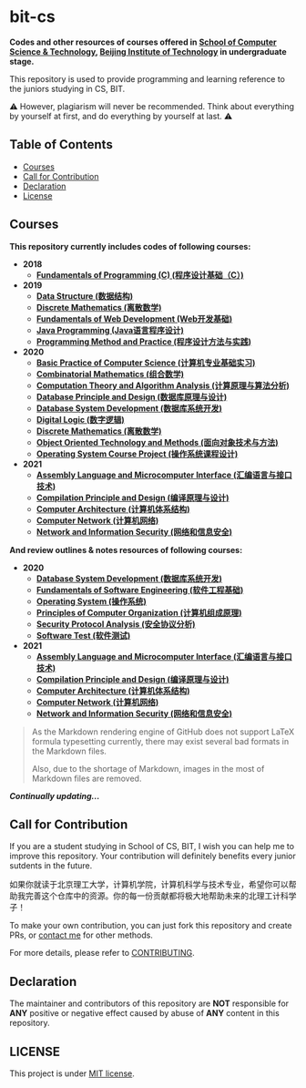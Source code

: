 # bit-cs

**Codes and other resources of courses offered in [School of Computer Science & Technology](http://cs.bit.edu.cn/), [Beijing Institute of Technology](http://www.bit.edu.cn/) in undergraduate stage.**

This repository is used to provide programming and learning reference to the juniors studying in CS, BIT.

:warning: However, plagiarism will never be recommended. Think about everything by yourself at first, and do everything by yourself at last. :warning:

## Table of Contents

- [Courses](https://github.com/Hyperzsb/BIT#courses)
- [Call for Contribution](https://github.com/Hyperzsb/BIT#call-for-contribution)
- [Declaration](https://github.com/Hyperzsb/BIT#declaration)
- [License](https://github.com/Hyperzsb/BIT#license)

## Courses

**This repository currently includes codes of following courses:**

- **2018**
  - **[Fundamentals of Programming (C) (程序设计基础（C）)](https://github.com/Hyperzsb/BIT/tree/master/2018/fundamentals-of-programming-(C))**
- **2019**
  - **[Data Structure (数据结构)](https://github.com/Hyperzsb/BIT/tree/master/2019/data-structure)**
  - **[Discrete Mathematics (离散数学)](https://github.com/Hyperzsb/BIT/tree/master/2019/discrete-mathematics)**
  - **[Fundamentals of Web Development (Web开发基础)](https://github.com/Hyperzsb/BIT/tree/master/2019/fundamentals-of-web-development)**
  - **[Java Programming (Java语言程序设计)](https://github.com/Hyperzsb/BIT/tree/master/2019/java-programming)**
  - **[Programming Method and Practice (程序设计方法与实践)](https://github.com/Hyperzsb/BIT/tree/master/2019/programming-method-and-practice)**
- **2020**
  - **[Basic Practice of Computer Science (计算机专业基础实习)](https://github.com/Hyperzsb/BIT/tree/master/2020/basic-practice-of-computer-science)**
  - **[Combinatorial Mathematics (组合数学)](https://github.com/Hyperzsb/BIT/tree/master/2020/combinatorial-mathematics)**
  - **[Computation Theory and Algorithm Analysis (计算原理与算法分析)](https://github.com/Hyperzsb/BIT/tree/master/2020/computation-theory-and-algorithm-analysis)**
  - **[Database Principle and Design (数据库原理与设计)](https://github.com/Hyperzsb/BIT/tree/master/2020/database-principle-and-design)**
  - **[Database System Development (数据库系统开发)](https://github.com/Hyperzsb/BIT/tree/master/2020/database-system-development)**
  - **[Digital Logic (数字逻辑)](https://github.com/Hyperzsb/BIT/tree/master/2020/digital-logic)**
  - [**Discrete Mathematics (离散数学)**](https://github.com/Hyperzsb/BIT/tree/master/2020/discrete-mathematics)
  - **[Object Oriented Technology and Methods (面向对象技术与方法)](https://github.com/Hyperzsb/BIT/tree/master/2020/object-oriented-technology-and-methods)**
  - **[Operating System Course Project (操作系统课程设计)](https://github.com/Hyperzsb/BIT/tree/master/2020/operating-system-course-project)**
- **2021**
  - **[Assembly Language and Microcomputer Interface (汇编语言与接口技术)](https://github.com/Hyperzsb/BIT/tree/master/2021/assembly-language-and-microcomputer-interface)**
  - **[Compilation Principle and Design (编译原理与设计)](https://github.com/Hyperzsb/BIT/tree/master/2021/compilation-principle-and-design)**
  - **[Computer Architecture (计算机体系结构)](https://github.com/Hyperzsb/BIT/tree/master/2021/computer-architecture)**
  - **[Computer Network (计算机网络)](https://github.com/Hyperzsb/BIT/tree/master/2021/computer-network)**
  - **[Network and Information Security (网络和信息安全)](https://github.com/Hyperzsb/BIT/tree/master/2021/network-and-information-security)**

**And review outlines & notes resources of following courses:**

- **2020**
  - **[Database System Development (数据库系统开发)](https://github.com/Hyperzsb/BIT/tree/master/2020/database-system-development/review)**
  - **[Fundamentals of Software Engineering (软件工程基础)](https://github.com/Hyperzsb/BIT/tree/master/2020/fundamentals-of-software-engineering/review)**
  - **[Operating System (操作系统)](https://github.com/Hyperzsb/BIT/tree/master/2020/operating-system/review)**
  - **[Principles of Computer Organization (计算机组成原理)](https://github.com/Hyperzsb/BIT/tree/master/2020/principles-of-computer-organization/review)**
  - **[Security Protocol Analysis (安全协议分析)](https://github.com/Hyperzsb/BIT/tree/master/2020/security-protocol-analysis/review)**
  - **[Software Test (软件测试)](https://github.com/Hyperzsb/BIT/tree/master/2020/software-test/review)**
- **2021**
  - **[Assembly Language and Microcomputer Interface (汇编语言与接口技术)](https://github.com/Hyperzsb/BIT/tree/master/2021/assembly-language-and-microcomputer-interface/review)**
  - **[Compilation Principle and Design (编译原理与设计)](https://github.com/Hyperzsb/BIT/tree/master/2021/compilation-principle-and-design/review)**
  - **[Computer Architecture (计算机体系结构)](https://github.com/Hyperzsb/BIT/tree/master/2021/computer-architecture/review)**
  - **[Computer Network (计算机网络)](https://github.com/Hyperzsb/BIT/tree/master/2021/computer-network/review)**
  - **[Network and Information Security (网络和信息安全)](https://github.com/Hyperzsb/BIT/tree/master/2021/network-and-information-security/review)**

> As the Markdown rendering engine of GitHub does not support LaTeX formula typesetting currently, there may exist several bad formats in the Markdown files. 
>
> Also, due to the shortage of Markdown, images in the most of Markdown files are removed.

***Continually updating...***

## Call for Contribution

If you are a student studying in School of CS, BIT, I wish you can help me to improve this repository. Your contribution will definitely benefits every junior sutdents in the future.

如果你就读于北京理工大学，计算机学院，计算机科学与技术专业，希望你可以帮助我完善这个仓库中的资源。你的每一份贡献都将极大地帮助未来的北理工计科学子！

To make your own contribution, you can just fork this repository and create PRs, or [contact me](mailto:hyperzsb@outlook.com) for other methods.

For more details, please refer to [CONTRIBUTING](https://github.com/Hyperzsb/BIT/blob/master/CONTRIBUTING.md).

## Declaration

The maintainer and contributors of this repository are **NOT** responsible for **ANY** positive or negative effect caused by abuse of **ANY** content in this repository.

## LICENSE

This project is under [MIT license](https://github.com/Hyperzsb/BIT/tree/master/LICENSE).